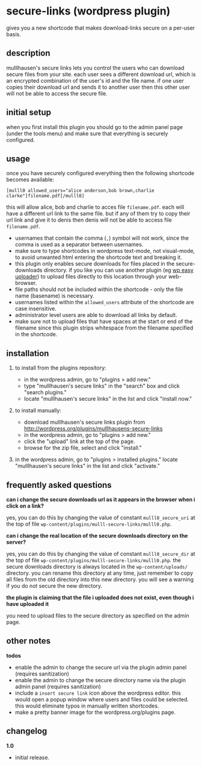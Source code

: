 secure-links (wordpress plugin)
============

gives you a new shortcode that makes download-links secure on a per-user basis.

description
------------

mulllhausen's secure links lets you control the users who can download secure files from your site. each user sees a different download url, which is an encrypted combination of the user's id and the file name. if one user copies their download url and sends it to another user then this other user will not be able to access the secure file.

initial setup
------------

when you first install this plugin you should go to the admin panel page (under the tools menu) and make sure that everything is securely configured.

usage
------------

once you have securely configured everything then the following shortcode becomes available:

    [mulll0 allowed_users="alice anderson,bob brown,charlie clarke"]filename.pdf[/mulll0]

this will allow alice, bob and charlie to acces file `filename.pdf`. each will have a different url link to the same file. but if any of them try to copy their url link and give it to denis then denis will not be able to access file `filename.pdf`.

 * usernames that contain the comma (`,`) symbol will not work, since the comma is used as a separator between usernames.
 * make sure to type shortcodes in wordpress text-mode, not visual-mode, to avoid unwanted html entering the shortcode text and breaking it.
 * this plugin only enables secure downloads for files placed in the secure-downloads directory. if you like you can use another plugin (eg [wp easy uploader](https://wordpress.org/plugins/wp-easy-uploader/)) to upload files directly to this location through your web-browser.
 * file paths should not be included within the shortcode - only the file name (basename) is necessary.
 * usernames listed within the `allowed_users` attribute of the shortcode are case insensitive.
 * administrator level users are able to download all links by default.
 * make sure not to upload files that have spaces at the start or end of the filename since this plugin strips whitespace from the filename specified in the shortcode.

installation
------------

1. to install from the plugins repository:
    * in the wordpress admin, go to "plugins > add new."
    * type "mulllhausen's secure links" in the "search" box and click "search plugins."
    * locate "mulllhausen's secure links" in the list and click "install now."

2. to install manually:
    * download mulllhausen's secure links plugin from http://wordpress.org/plugins/mulllhausens-secure-links
    * in the wordpress admin, go to "plugins > add new."
    * click the "upload" link at the top of the page.
    * browse for the zip file, select and click "install."

3. in the wordpress admin, go to "plugins > installed plugins." locate "mulllhausen's secure links" in the list and click "activate."

frequently asked questions
------------

**can i change the secure downloads url as it appears in the browser when i click on a link?**

yes, you can do this by changing the value of constant `mulll0_secure_uri` at the top of file `wp-content/plugins/mulll-secure-links/mulll0.php`.

**can i change the real location of the secure downloads directory on the server?**

yes, you can do this by changing the value of constant `mulll0_secure_dir` at the top of file `wp-content/plugins/mulll-secure-links/mulll0.php`. the secure downloads directory is always located in the `wp-content/uploads/` directory. you can rename this directory at any time, just remember to copy all files from the old directory into this new directory. you will see a warning if you do not secure the new directory.

**the plugin is claiming that the file i uploaded does not exist, even though i have uploaded it**

you need to upload files to the secure directory as specified on the admin page.

other notes
------------

**todos**

* enable the admin to change the secure url via the plugin admin panel (requires sanitization)
* enable the admin to change the secure directory name via the plugin admin panel (requires sanitization)
* include a `insert secure link` icon above the wordpress editor. this would open a popup window where users and files could be selected. this would eliminate typos in manually written shortcodes.
* make a pretty banner image for the wordpress.org/plugins page.

changelog
------------

**1.0**

* initial release.
